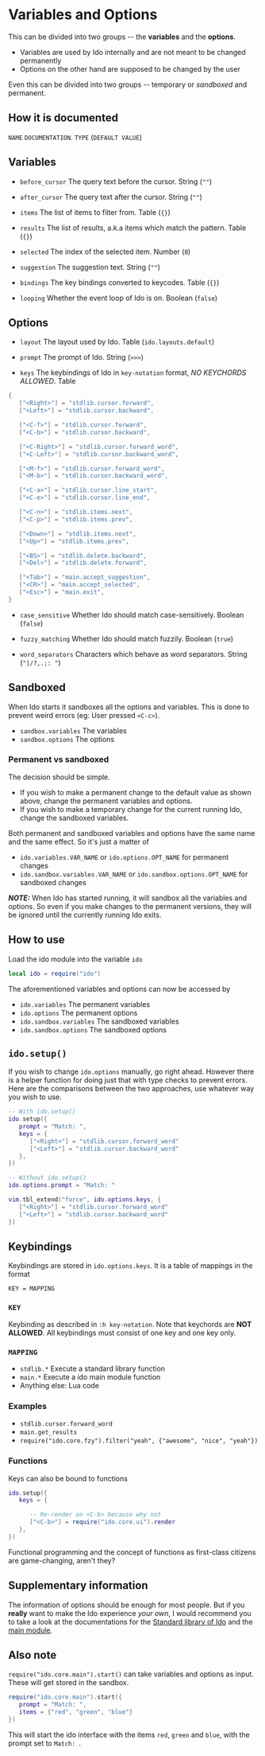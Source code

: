 # Variables and Options
This can be divided into two groups -- the **variables** and the **options**.

- Variables are used by Ido internally and are not meant to be changed permanently
- Options on the other hand are supposed to be changed by the user

Even this can be divided into two groups -- temporary or *sandboxed* and permanent.

## How it is documented
`NAME` `DOCUMENTATION`. `TYPE` (`DEFAULT VALUE`)

## Variables
- `before_cursor` The query text before the cursor. String (`""`)

- `after_cursor` The query text after the cursor. String (`""`)

- `items` The list of items to filter from. Table (`{}`)

- `results` The list of results, a.k.a items which match the pattern. Table (`{}`)

- `selected` The index of the selected item. Number (`0`)

- `suggestion` The suggestion text. String (`""`)

- `bindings` The key bindings converted to keycodes. Table (`{}`)

- `looping` Whether the event loop of Ido is on. Boolean (`false`)

## Options
- `layout` The layout used by Ido. Table (`ido.layouts.default`)

- `prompt` The prompt of Ido. String (`>>>`)

- `keys` The keybindings of Ido in `key-notation` format, *NO KEYCHORDS ALLOWED*. Table

```lua
{
   ["<Right>"] = "stdlib.cursor.forward",
   ["<Left>"] = "stdlib.cursor.backward",

   ["<C-f>"] = "stdlib.cursor.forward",
   ["<C-b>"] = "stdlib.cursor.backward",

   ["<C-Right>"] = "stdlib.cursor.forward_word",
   ["<C-Left>"] = "stdlib.cursor.backward_word",

   ["<M-f>"] = "stdlib.cursor.forward_word",
   ["<M-b>"] = "stdlib.cursor.backward_word",

   ["<C-a>"] = "stdlib.cursor.line_start",
   ["<C-e>"] = "stdlib.cursor.line_end",

   ["<C-n>"] = "stdlib.items.next",
   ["<C-p>"] = "stdlib.items.prev",

   ["<Down>"] = "stdlib.items.next",
   ["<Up>"] = "stdlib.items.prev",

   ["<BS>"] = "stdlib.delete.backward",
   ["<Del>"] = "stdlib.delete.forward",

   ["<Tab>"] = "main.accept_suggestion",
   ["<CR>"] = "main.accept_selected",
   ["<Esc>"] = "main.exit",
}
```

- `case_sensitive` Whether Ido should match case-sensitively. Boolean (`false`)

- `fuzzy_matching` Whether Ido should match fuzzily. Boolean (`true`)

- `word_separators` Characters which behave as word separators. String (`"|/?,.;: "`)

## Sandboxed
When Ido starts it sandboxes all the options and variables. This is done to prevent weird errors (eg: User pressed `<C-c>`).

- `sandbox.variables` The variables
- `sandbox.options` The options

### Permanent vs sandboxed
The decision should be simple.

- If you wish to make a permanent change to the default value as shown above, change the permanent variables and options.
- If you wish to make a temporary change for the current running Ido, change the sandboxed variables.

Both permanent and sandboxed variables and options have the same name and the same effect. So it's just a matter of
- `ido.variables.VAR_NAME` or `ido.options.OPT_NAME` for permanent changes
- `ido.sandbox.variables.VAR_NAME` or `ido.sandbox.options.OPT_NAME` for sandboxed changes

***NOTE:*** When Ido has started running, it will sandbox all the variables and options. So even if you make changes to the permanent versions, they will be ignored until the currently running Ido exits.

## How to use
Load the ido module into the variable `ido`

```lua
local ido = require("ido")
```

The aforementioned variables and options can now be accessed by

- `ido.variables` The permanent variables
- `ido.options` The permanent options
- `ido.sandbox.variables` The sandboxed variables
- `ido.sandbox.options` The sandboxed options

## `ido.setup()`
If you wish to change `ido.options` manually, go right ahead. However there is a helper function for doing just that with type checks to prevent errors. Here are the comparisons between the two approaches, use whatever way you wish to use.

```lua
-- With ido.setup()
ido.setup({
   prompt = "Match: ",
   keys = {
      ["<Right>"] = "stdlib.cursor.forward_word"
      ["<Left>"] = "stdlib.cursor.backward_word"
   },
})
```

```lua
-- Without ido.setup()
ido.options.prompt = "Match: "

vim.tbl_extend("force", ido.options.keys, {
   ["<Right>"] = "stdlib.cursor.forward_word"
   ["<Left>"] = "stdlib.cursor.backward_word"
})
```

## Keybindings
Keybindings are stored in `ido.options.keys`. It is a table of mappings in the format

```
KEY = MAPPING
```

### `KEY`
Keybinding as described in `:h key-notation`. Note that keychords are **NOT ALLOWED**. All keybindings must consist of one key and one key only.

### `MAPPING`
- `stdlib.*` Execute a standard library function
- `main.*` Execute a ido main module function
- Anything else: Lua code

### Examples
- `stdlib.cursor.forward_word`
- `main.get_results`
- `require("ido.core.fzy").filter("yeah", {"awesome", "nice", "yeah"})`

### Functions
Keys can also be bound to functions

```lua
ido.setup({
   keys = {

      -- Re-render on <C-b> because why not
      ["<C-b>"] = require("ido.core.ui").render
   },
})
```

Functional programming and the concept of functions as first-class citizens are game-changing, aren't they?

## Supplementary information
The information of options should be enough for most people. But if you **really** want to make the Ido experience *your own*, I would recommend you to take a look at the documentations for the [Standard library of Ido](stdlib.md) and the [main module](main.md).

## Also note
`require("ido.core.main").start()` can take variables and options as input. These will get stored in the sandbox.

```lua
require("ido.core.main").start({
   prompt = "Match: ",
   items = {"red", "green", "blue"}
})
```

This will start the ido interface with the items `red`, `green` and `blue`, with the prompt set to `Match: `.
